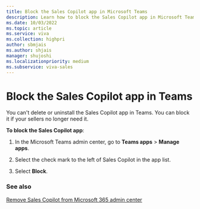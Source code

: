 ```yaml
---
title: Block the Sales Copilot app in Microsoft Teams
description: Learn how to block the Sales Copilot app in Microsoft Teams
ms.date: 10/03/2022
ms.topic: article
ms.service: viva
ms.collection: highpri
author: sbmjais
ms.author: shjais
manager: shujoshi
ms.localizationpriority: medium
ms.subservice: viva-sales
---
```


# Block the Sales Copilot app in Teams



You can't delete or uninstall the Sales Copilot app in Teams. You can block it if your sellers no longer need it.

**To block the Sales Copilot app**:

1.  In the Microsoft Teams admin center, go to **Teams apps** &gt; **Manage apps**.

2.  Select the check mark to the left of Sales Copilot in the app list.

3.  Select **Block**.

### See also

[Remove Sales Copilot from Microsoft 365 admin center](disable-viva-sales.md)
